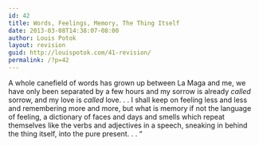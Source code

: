```yaml
---
id: 42
title: Words, Feelings, Memory, The Thing Itself
date: 2013-03-08T14:38:07-08:00
author: Louis Potok
layout: revision
guid: http://louispotok.com/41-revision/
permalink: /?p=42
---
```

A whole canefield of words has grown up between La Maga and me, we have only been separated by a few hours and my sorrow is already _called_ sorrow, and my love is _called_ love. . . I shall keep on feeling less and less and remembering more and more, but what is memory if not the language of feeling, a dictionary of faces and days and smells which repeat themselves like the verbs and adjectives in a speech, sneaking in behind the thing itself, into the pure present. . . &#8220;